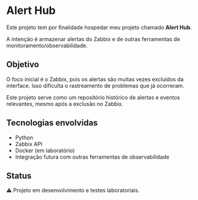 # Alert Hub

Este projeto tem por finalidade hospedar meu projeto chamado **Alert Hub**.

A intenção é armazenar alertas do Zabbix e de outras ferramentas de monitoramento/observabilidade.

## Objetivo

O foco inicial é o Zabbix, pois os alertas são muitas vezes excluídos da interface. Isso dificulta o rastreamento de problemas que já ocorreram.

Este projeto serve como um repositório histórico de alertas e eventos relevantes, mesmo após a exclusão no Zabbix.

## Tecnologias envolvidas

- Python
- Zabbix API
- Docker (em laboratório)
- Integração futura com outras ferramentas de observabilidade

## Status

⚠️ Projeto em desenvolvimento e testes laboratoriais.
